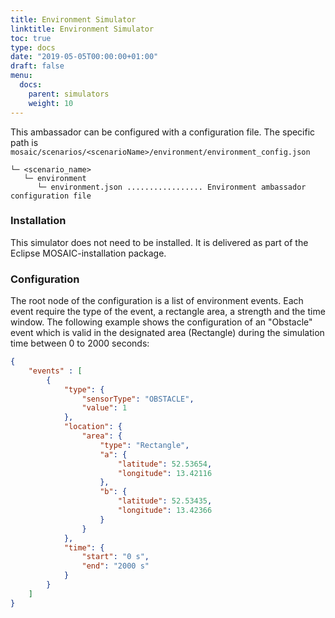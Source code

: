 ```yaml
---
title: Environment Simulator
linktitle: Environment Simulator
toc: true
type: docs
date: "2019-05-05T00:00:00+01:00"
draft: false
menu:
  docs:
    parent: simulators
    weight: 10
---
```


This ambassador can be configured with a configuration file. The specific path is `mosaic/scenarios/<scenarioName>/environment/environment_config.json`


```FOLDER
└─ <scenario_name>
   └─ environment
      └─ environment.json ................. Environment ambassador configuration file
```

### Installation

This simulator does not need to be installed. It is delivered as part of the Eclipse MOSAIC-installation package.

### Configuration

The root node of the configuration is a list of environment events. Each event require the type of the event, a rectangle area, a 
strength and the time window. The following example shows the configuration of an "Obstacle" event which is valid in the
designated area (Rectangle) during the simulation time between 0 to 2000 seconds:

```json
{
    "events" : [
        {
            "type": {
                "sensorType": "OBSTACLE",
                "value": 1
            },
            "location": {
                "area": {
                    "type": "Rectangle",
                    "a": {
                        "latitude": 52.53654,
                        "longitude": 13.42116
                    },
                    "b": {
                        "latitude": 52.53435,
                        "longitude": 13.42366
                    }
                }
            },
            "time": {
                "start": "0 s",
                "end": "2000 s"
            }
        }
    ]
}
```